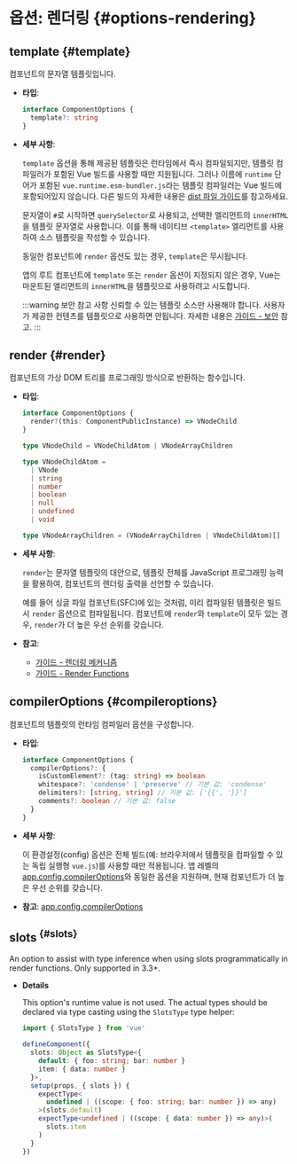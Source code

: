 # 옵션: 렌더링 {#options-rendering}

## template {#template}

컴포넌트의 문자열 템플릿입니다.

- **타입**:

  ```ts
  interface ComponentOptions {
    template?: string
  }
  ```

- **세부 사항**:

  `template` 옵션을 통해 제공된 템플릿은 런타임에서 즉시 컴파일되지만,
  템플릿 컴파일러가 포함된 Vue 빌드를 사용할 때만 지원됩니다.
  그러나 이름에 `runtime` 단어가 포함된 `vue.runtime.esm-bundler.js`라는 템플릿 컴파일러는 Vue 빌드에 포함되어있지 않습니다.
  다른 빌드의 자세한 내용은 [dist 파일 가이드](https://github.com/vuejs/core/tree/main/packages/vue#which-dist-file-to-use)를 참고하세요.

  문자열이 `#`로 시작하면 `querySelector`로 사용되고,
  선택한 엘리먼트의 `innerHTML`을 템플릿 문자열로 사용합니다.
  이를 통해 네이티브 `<template>` 엘리먼트를 사용하여 소스 템플릿을 작성할 수 있습니다.

  동일한 컴포넌트에 `render` 옵션도 있는 경우, `template`은 무시됩니다.

  앱의 루트 컴포넌트에 `template` 또는 `render` 옵션이 지정되지 않은 경우,
  Vue는 마운트된 엘리먼트의 `innerHTML`을 템플릿으로 사용하려고 시도합니다.

  :::warning 보안 참고 사항
  신뢰할 수 있는 템플릿 소스만 사용해야 합니다.
  사용자가 제공한 컨텐츠를 템플릿으로 사용하면 안됩니다.
  자세한 내용은 [가이드 - 보안](/guide/best-practices/security.html#rule-no-1-never-use-non-trusted-templates) 참고.
  :::

## render {#render}

컴포넌트의 가상 DOM 트리를 프로그래밍 방식으로 반환하는 함수입니다.

- **타입**:

  ```ts
  interface ComponentOptions {
    render?(this: ComponentPublicInstance) => VNodeChild
  }

  type VNodeChild = VNodeChildAtom | VNodeArrayChildren

  type VNodeChildAtom =
    | VNode
    | string
    | number
    | boolean
    | null
    | undefined
    | void

  type VNodeArrayChildren = (VNodeArrayChildren | VNodeChildAtom)[]
  ```

- **세부 사항**:

  `render`는 문자열 템플릿의 대안으로,
  템플릿 전체를 JavaScript 프로그래밍 능력을 활용하여,
  컴포넌트의 렌더링 출력을 선언할 수 있습니다.

  예를 들어 싱글 파일 컴포넌트(SFC)에 있는 것처럼,
  미리 컴파일된 템플릿은 빌드 시 `render` 옵션으로 컴파일됩니다.
  컴포넌트에 `render`와 `template`이 모두 있는 경우,
  `render`가 더 높은 우선 순위를 갖습니다.

- **참고**:
  - [가이드 - 렌더링 메커니즘](/guide/extras/rendering-mechanism)
  - [가이드 - Render Functions](/guide/extras/render-function)

## compilerOptions {#compileroptions}

컴포넌트의 템플릿의 런타임 컴파일러 옵션을 구성합니다.

- **타입**:

  ```ts
  interface ComponentOptions {
    compilerOptions?: {
      isCustomElement?: (tag: string) => boolean
      whitespace?: 'condense' | 'preserve' // 기본 값: 'condense'
      delimiters?: [string, string] // 기본 값: ['{{', '}}']
      comments?: boolean // 기본 값: false
    }
  }
  ```

- **세부 사항**:

  이 환경설정(config) 옵션은 전체 빌드(예: 브라우저에서 템플릿을 컴파일할 수 있는 독립 실행형 `vue.js`)를 사용할 때만 적용됩니다.
  앱 레벨의 [app.config.compilerOptions](/api/application.html#app-config-compileroptions)와 동일한 옵션을 지원하며,
  현재 컴포넌트가 더 높은 우선 순위를 갖습니다.

- **참고**: [app.config.compilerOptions](/api/application.html#app-config-compileroptions)

## slots<sup class="vt-badge ts"/> {#slots}

An option to assist with type inference when using slots programmatically in render functions. Only supported in 3.3+.

- **Details**

  This option's runtime value is not used. The actual types should be declared via type casting using the `SlotsType` type helper:

  ```ts
  import { SlotsType } from 'vue'

  defineComponent({
    slots: Object as SlotsType<{
      default: { foo: string; bar: number }
      item: { data: number }
    }>,
    setup(props, { slots }) {
      expectType<
        undefined | ((scope: { foo: string; bar: number }) => any)
      >(slots.default)
      expectType<undefined | ((scope: { data: number }) => any)>(
        slots.item
      )
    }
  })
  ```
